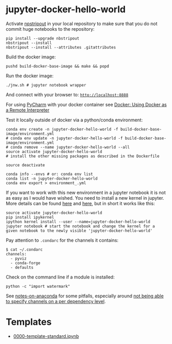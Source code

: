 # jupyter-docker-hello-world

Activate [npstripout](https://github.com/kynan/nbstripout) in your local repository to make sure that you do not commit huge notebooks to the repository:

    pip install --upgrade nbstripout
    nbstripout --install
    nbstripout --install --attributes .gitattributes

Build the docker image:

    pushd build-docker-base-image && make && popd


Run the docker image:

    ./jnw.sh # jupyter notebook wrapper


And connect with your browser to: [`http://localhost:8888`](http://localhost:8888)

For using [PyCharm](https://www.jetbrains.com/help/pycharm/meet-pycharm.html) with your docker container see [Docker: Using Docker as a Remote Interpreter](https://www.jetbrains.com/help/pycharm/using-docker-as-a-remote-interpreter.html)

Test it locally outside of docker via a python/conda environment:

    conda env create -n jupyter-docker-hello-world -f build-docker-base-image/environment.yml
    # conda env update -n jupyter-docker-hello-world -f build-docker-base-image/environment.yml
    # conda remove --name jupyter-docker-hello-world --all
    source activate jupyter-docker-hello-world
    # install the other missing packages as described in the Dockerfile

    source deactivate

    conda info --envs # or: conda env list
    conda list -n jupyter-docker-hello-world
    conda env export > environment_.yml

If you want to work with this new environment in a jupyter notebook it is not as easy as I would have wished. You need to install a new kernel in jupyter. More details can be found [here](http://anbasile.github.io/programming/2017/06/25/jupyter-venv/) and [here](https://www.youtube.com/watch?v=jv8gQd4g0Og), but in short it works like this:

    source activate jupyter-docker-hello-world
    pip install ipykernel
    ipython kernel install --user --name=jupyter-docker-hello-world
    jupyter notebook # start the notebook and change the kernel for a given notebook to the newly visible 'jupyter-docker-hello-world'

Pay attention to `.condarc` for the channels it contains:

    $ cat ~/.condarc
    channels:
      - pyviz
      - conda-forge
      - defaults

Check on the command line if a module is installed:

    python -c "import watermark"

See [notes-on-anaconda](http://vincebuffalo.org/notes/2017/08/28/notes-on-anaconda.html) for some pitfalls, especially around [not being able to specify channels on a per dependency level](https://github.com/conda/conda/issues/2800).

# Templates

* [0000-template-standard.ipynb](https://nbviewer.jupyter.org/github/cs224/jupyter-docker-hello-world/blob/master/0000-template-standard.ipynb?flush_cache=true)
